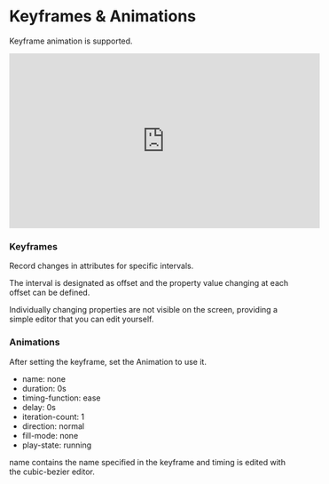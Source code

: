 # Keyframes & Animations

Keyframe animation is supported.

<iframe width="560" height="315" src="https://www.youtube.com/embed/fZRjxQwiHx4" frameborder="0" allow="accelerometer; autoplay; encrypted-media; gyroscope; picture-in-picture" allowfullscreen></iframe>

### Keyframes 

Record changes in attributes for specific intervals.

The interval is designated as offset and the property value changing at each offset can be defined.

Individually changing properties are not visible on the screen, providing a simple editor that you can edit yourself.


### Animations 

After setting the keyframe, set the Animation to use it.


* name: none
* duration: 0s
* timing-function: ease
* delay: 0s
* iteration-count: 1
* direction: normal
* fill-mode: none
* play-state: running

name contains the name specified in the keyframe and timing is edited with the cubic-bezier editor.
